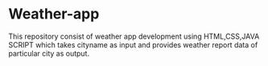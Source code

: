 # Weather-app
This repository consist of weather app development using HTML,CSS,JAVA SCRIPT which takes cityname as input and provides weather report data of particular city as output.
